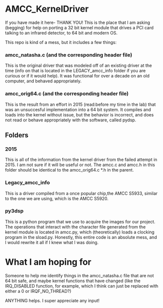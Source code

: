 # AMCC_KernelDriver

If you have made it here- THANK YOU!  This is the place that I am asking (begging) for help on porting a 32 bit kernel module that drives a PCI card talking to an infrared detector, to 64 bit and modern OS.  

This repo is kind of a mess, but it includes a few things:

### amcc_natasha.c (and the corresponding header file)
This is the original driver that was modeled off of an existing driver at the time (info on that is located in the LEGACY_amcc_info folder if you are curious or if it would help).  It was functional for over a decade on an old computer, and behaved appropriately.

### amcc_orig64.c (and the corresponding header file)
This is the result from an effort in 2015 (read:before my time in the lab) that was an unsuccesful implementation into a 64 bit system.  It compiles and loads into the kernel without issue, but the behavior is incorrect, and does not read or behave appropriately with the software, called pydsp.

## Folders

### 2015
This is all of the information from the kernel driver from the failed attempt in 2015.  I am not sure if it will be useful or not.  The amcc.c and amcc.h in this folder should be identical to the amcc_orig64.c *.h in the parent.

### Legacy_amcc_info
This is a driver compiled from a once popular chip,the AMCC S5933, similar to the one we are using, which is the AMCC S5920.  

### py3dsp
This is a python program that we use to acquire the images for our project.  The operations that interact with the character file generated from the kernel module is located in amcc.py, which (theoretically) loads a clocking program in the sload.py.  Honestly, this entire code is an absolute mess, and I would rewrite it all if I knew what I was doing.  

# What I am hoping for

Someone to help me identify things in the amcc_natasha.c file that are not 64 bit safe, and maybe kernel functions that have changed (like the IRQ_DISABLED function, for example, which I think can just be replaced with either a 0 or IRQF_NO_THREAD?)

ANYTHING helps.  I super appreciate any input!  
